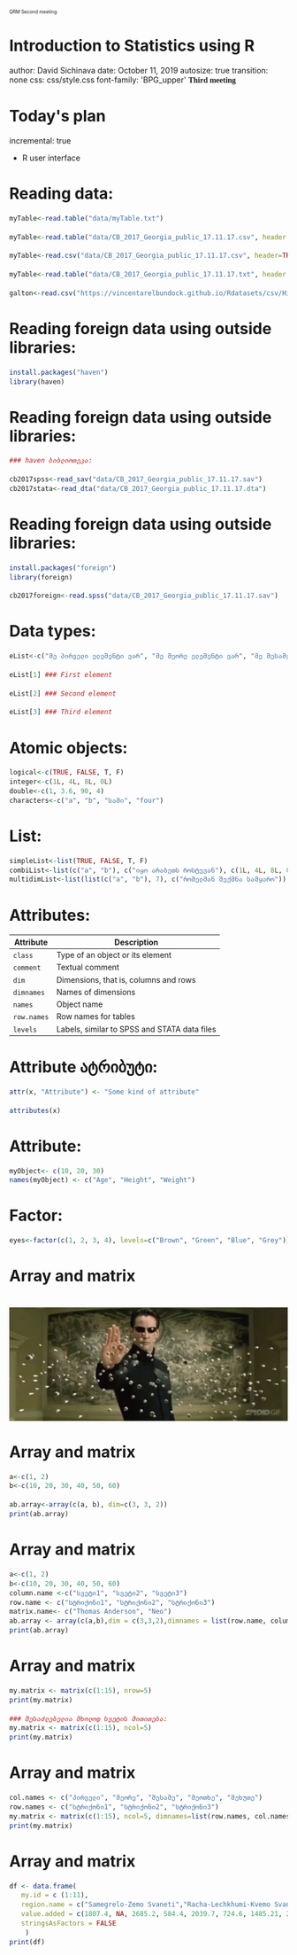 <div class="header" style="margin-top:0 px;font-size:60%;">QRM Second meeting</div>

Introduction to Statistics using R
========================================================
author: David Sichinava
date: October 11, 2019
autosize: true
transition: none
css: css/style.css
font-family: 'BPG_upper'
<span style="font-weight:bold; font-family:BPG_upper;">Third meeting</span>




Today's plan
========================================================
incremental: true


- R user interface


Reading data:
========================================================


```r
myTable<-read.table("data/myTable.txt")

myTable<-read.table("data/CB_2017_Georgia_public_17.11.17.csv", header = TRUE, sep=",") ### მძიმით გამოყოფილი ცხრილის წაკითხვა

myTable<-read.csv("data/CB_2017_Georgia_public_17.11.17.csv", header=TRUE) ### მძიმით გამოყოფილი ცხრილის წაკითხვა

myTable<-read.table("data/CB_2017_Georgia_public_17.11.17.txt", header = TRUE, sep="\t") ### ტაბით გამოყოფილი ცხრილის წაკითხვა

galton<-read.csv("https://vincentarelbundock.github.io/Rdatasets/csv/HistData/Galton.csv")
```

Reading foreign data using outside libraries:
========================================================


```r
install.packages("haven")
library(haven)
```

Reading foreign data using outside libraries:
========================================================

```r
### haven ბიბლიოთეკა:

cb2017spss<-read_sav("data/CB_2017_Georgia_public_17.11.17.sav")
cb2017stata<-read_dta("data/CB_2017_Georgia_public_17.11.17.dta")
```

Reading foreign data using outside libraries:
========================================================

```r
install.packages("foreign")
library(foreign)

cb2017foreign<-read.spss("data/CB_2017_Georgia_public_17.11.17.sav")
```

Data types:
========================================================


```r
eList<-c("მე პირველი ელემენტი ვარ", "მე მეორე ელემენტი ვარ", "მე მესამე ელემენტი ვარ")

eList[1] ### First element

eList[2] ### Second element

eList[3] ### Third element
```

Atomic objects:
========================================================

```r
logical<-c(TRUE, FALSE, T, F)
integer<-c(1L, 4L, 8L, 0L)
double<-c(1, 3.6, 90, 4)
characters<-c("a", "b", "სამი", "four")
```

List:
========================================================

```r
simpleList<-list(TRUE, FALSE, T, F)
combiList<-list(c("a", "b"), c("იყო არაბეთს როსტევან"), c(1L, 4L, 8L, 0L), 98)
multidimList<-list(list(c("a", "b"), 7), c("რომელმან შექმნა სამყარო"))
```

Attributes:
========================================================

| __Attribute__ | __Description__ |
|--------------|--------------------------------------------------------------------------------|
|	`class`		| Type of an object or its element|
|	`comment` 	| Textual comment|
|	`dim`		| Dimensions, that is, columns and rows|
|	`dimnames` | Names of dimensions|
|	`names`	| Object name |
|	`row.names` | Row names for tables |
|	`levels`	| Labels, similar to SPSS and STATA data files |

Attribute
ატრიბუტი:
========================================================

```r
attr(x, "Attribute") <- "Some kind of attribute"

attributes(x)
```

Attribute:
========================================================

```r
myObject<- c(10, 20, 30)
names(myObject) <- c("Age", "Height", "Weight")
```

Factor:
========================================================

```r
eyes<-factor(c(1, 2, 3, 4), levels=c("Brown", "Green", "Blue", "Grey"))
```

Array and matrix
========================================================

<img src="img/bullets.gif" alt="Drawing" style="width: 600px; display: block; margin-left: auto; margin-right: auto; margin-top: 40px;"/>


Array and matrix
========================================================


```r
a<-c(1, 2)
b<-c(10, 20, 30, 40, 50, 60)

ab.array<-array(c(a, b), dim=c(3, 3, 2))
print(ab.array)
```


Array and matrix
========================================================


```r
a<-c(1, 2)
b<-c(10, 20, 30, 40, 50, 60)
column.name <-c("სვეტი1", "სვეტი2", "სვეტი3")
row.name <- c("სტრიქონი1", "სტრიქონი2", "სტრიქონი3")
matrix.name<- c("Thomas Anderson", "Neo")
ab.array <- array(c(a,b),dim = c(3,3,2),dimnames = list(row.name, column.name, matrix.name))
print(ab.array)
```


Array and matrix
========================================================

```r
my.matrix <- matrix(c(1:15), nrow=5)
print(my.matrix)

### შესაძლებელია მხოლოდ სვეტის მითითება:
my.matrix <- matrix(c(1:15), ncol=5)
print(my.matrix)
```


Array and matrix
========================================================


```r
col.names <- c("პირველი", "მეორე", "მესამე", "მეოთხე", "მეხუთე")
row.names <- c("სტრიქონი1", "სტრიქონი2", "სტრიქონი3")
my.matrix <- matrix(c(1:15), ncol=5, dimnames=list(row.names, col.names))
print(my.matrix)
```

Array and matrix
========================================================


```r
df <- data.frame(
   my.id = c (1:11), 
   region.name = c("Samegrelo-Zemo Svaneti","Racha-Lechkhumi-Kvemo Svaneti","Imereti","Guria","Adjara", "Samtskhe-Javakheti", "Shida Kartli", "Kvemo Kartli", "Mtskheta-Mtianeti", "Tbilisi", "Kakheti"),
   value.added = c(1807.4, NA, 2685.2, 584.4, 2039.7, 724.6, 1485.21, 2162.9, NA, 12147.1, 1459.1),
   stringsAsFactors = FALSE
	)
print(df)
```
